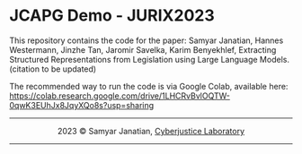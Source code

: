 # JCAPG Demo - JURIX2023

This repository contains the code for the paper:
Samyar Janatian, Hannes Westermann, Jinzhe Tan, Jaromir Savelka, Karim Benyekhlef, Extracting Structured Representations from Legislation using Large Language Models. (citation to be updated)

The recommended way to run the code is via Google Colab, available here:
https://colab.research.google.com/drive/1LHCRvBvlOQTW-0qwK3EUhJx8JqyXQo8s?usp=sharing

---

<div align="center">

2023 &copy; Samyar Janatian, [Cyberjustice Laboratory](https://www.cyberjustice.ca/credits/)

</div>

---
